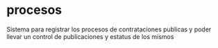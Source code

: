# procesos
Sistema para registrar los procesos de contrataciones publicas y poder llevar un control de publicaciones y estatus de los mismos
